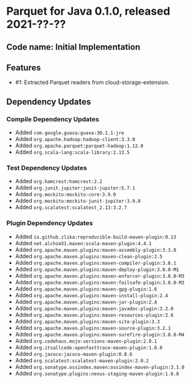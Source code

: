 # Parquet for Java 0.1.0, released 2021-??-??

## Code name: Initial Implementation

## Features

* #1: Extracted Parquet readers from cloud-storage-extension.

## Dependency Updates

### Compile Dependency Updates

* Added `com.google.guava:guava:30.1.1-jre`
* Added `org.apache.hadoop:hadoop-client:3.3.0`
* Added `org.apache.parquet:parquet-hadoop:1.12.0`
* Added `org.scala-lang:scala-library:2.13.5`

### Test Dependency Updates

* Added `org.hamcrest:hamcrest:2.2`
* Added `org.junit.jupiter:junit-jupiter:5.7.1`
* Added `org.mockito:mockito-core:3.9.0`
* Added `org.mockito:mockito-junit-jupiter:3.9.0`
* Added `org.scalatest:scalatest_2.13:3.2.7`

### Plugin Dependency Updates

* Added `io.github.zlika:reproducible-build-maven-plugin:0.13`
* Added `net.alchim31.maven:scala-maven-plugin:4.4.1`
* Added `org.apache.maven.plugins:maven-assembly-plugin:3.3.0`
* Added `org.apache.maven.plugins:maven-clean-plugin:2.5`
* Added `org.apache.maven.plugins:maven-compiler-plugin:3.8.1`
* Added `org.apache.maven.plugins:maven-deploy-plugin:3.0.0-M1`
* Added `org.apache.maven.plugins:maven-enforcer-plugin:3.0.0-M3`
* Added `org.apache.maven.plugins:maven-failsafe-plugin:3.0.0-M3`
* Added `org.apache.maven.plugins:maven-gpg-plugin:1.6`
* Added `org.apache.maven.plugins:maven-install-plugin:2.4`
* Added `org.apache.maven.plugins:maven-jar-plugin:2.4`
* Added `org.apache.maven.plugins:maven-javadoc-plugin:3.2.0`
* Added `org.apache.maven.plugins:maven-resources-plugin:2.6`
* Added `org.apache.maven.plugins:maven-site-plugin:3.3`
* Added `org.apache.maven.plugins:maven-source-plugin:3.2.1`
* Added `org.apache.maven.plugins:maven-surefire-plugin:3.0.0-M4`
* Added `org.codehaus.mojo:versions-maven-plugin:2.8.1`
* Added `org.itsallcode:openfasttrace-maven-plugin:1.0.0`
* Added `org.jacoco:jacoco-maven-plugin:0.8.6`
* Added `org.scalatest:scalatest-maven-plugin:2.0.2`
* Added `org.sonatype.ossindex.maven:ossindex-maven-plugin:3.1.0`
* Added `org.sonatype.plugins:nexus-staging-maven-plugin:1.6.8`
